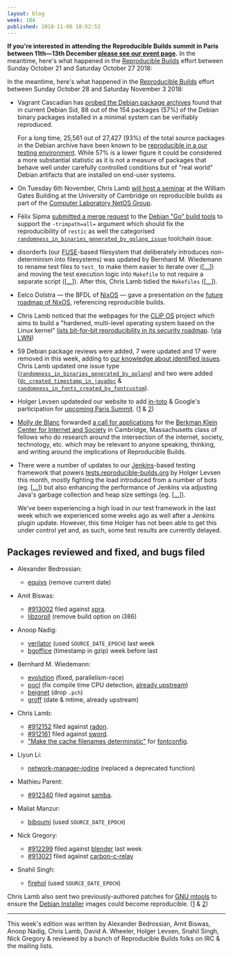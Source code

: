 ```yaml
---
layout: blog
week: 184
published: 2018-11-06 18:52:52
---
```


**If you're interested in attending the Reproducible Builds summit in Paris between 11th—13th December [please see our event page](https://reproducible-builds.org/events/paris2018/).** In the meantime, here's what happened in the [Reproducible Builds](https://reproducible-builds.org) effort between Sunday October 21 and Saturday October 27 2018:

In the meantime, here's what happened in the [Reproducible Builds](https://reproducible-builds.org) effort between Sunday October 28 and Saturday November 3 2018:

* Vagrant Cascadian has [probed the Debian package archives](https://lists.reproducible-builds.org/pipermail/rb-general/2018-October/001239.html) found that in current Debian Sid, 88 out of the 154 packages (57%) of the Debian binary packages installed in a minimal system can be verifiably reproduced.

  For a long time, 25,561 out of 27,427 (93%) of the total source packages in the Debian archive have been known to be [reproducible in a our testing environment](https://tests.reproducible-builds.org/debian/buster/index_suite_amd64_stats.html). While 57% is a lower figure it could be considered a more substantial statistic as it is not a measure of packages that behave well under carefully controlled conditions but of "real world" Debian artifacts that are installed on end-user systems.

* On Tuesday 6th November, Chris Lamb [will host a seminar](http://talks.cam.ac.uk/talk/index/114232) at the William Gates Building at the University of Cambridge on reproducible builds as part of the [Computer Laboratory NetOS Group](https://www.cl.cam.ac.uk/research/srg/netos/).

* Félix Sipma [submitted a merge request](https://salsa.debian.org/go-team/packages/dh-golang/merge_requests/6) to the [Debian "Go" build tools](https://salsa.debian.org/go-team/packages/dh-golang) to support the `-trimpath=all=` argument which should fix the reproducibility of `restic` as well the categorised [`randomness_in_binaries_generated_by_golang_issue`](https://tests.reproducible-builds.org/debian/issues/unstable/randomness_in_binaries_generated_by_golang_issue.html) toolchain issue.

* disorderfs (our [FUSE](https://github.com/libfuse/libfuse)-based filesystem that deliberately introduces non-determinism into filesystems) was updated by Bernhard M. Wiedemann to rename test files to `test_` to make them easier to iterate over ([[...](https://salsa.debian.org/reproducible-builds/disorderfs/commit/cde568c)]) and moving the test execution logic into `Makefile` to not require a separate script ([[...](https://salsa.debian.org/reproducible-builds/disorderfs/commit/f587ed1)]). After this, Chris Lamb tidied the `Makefiles` ([[...](https://salsa.debian.org/reproducible-builds/disorderfs/commit/0232051)]).

* Eelco Dolstra — the BFDL of [NixOS](https://nixos.org/) — gave a presentation on the [future roadmap of NixOS](https://www.youtube.com/watch?v=8M6yvJC00J4), referencing reproducible builds.

* Chris Lamb noticed that the webpages for the [CLIP OS](https://clip-os.org/) project which aims to build a "hardened, multi-level operating system based on the Linux kernel" [lists bit-for-bit reproducibility in its security roadmap](https://docs.clip-os.org/clipos/security.html#bit-exact-reproducible-builds). ([via LWN](https://lwn.net/SubscriberLink/768819/63f750a55b508108/))

* 59 Debian package reviews were added, 7 were updated and 17 were removed in this week, adding to [our knowledge about identified issues](https://tests.reproducible-builds.org/debian/index_issues.html). Chris Lamb updated one issue type ([`randomness_in_binaries_generated_by_golang`](https://salsa.debian.org/reproducible-builds/reproducible-notes/commit/16748a15)) and two were added ([`dc_created_timestamp_in_javadoc`](https://salsa.debian.org/reproducible-builds/reproducible-notes/commit/4e0e4a81) & [`randomness_in_fonts_created_by_fontcustom`](https://salsa.debian.org/reproducible-builds/reproducible-notes/commit/f9c5dc1d)).

* Holger Levsen updateded our website to add [in-toto](https://in-toto.github.io/) & Google's participation for [upcoming Paris Summit](https://reproducible-builds.org/events/paris2018/). ([1](https://salsa.debian.org/reproducible-builds/reproducible-website/commit/9f40e5c) & [2](https://salsa.debian.org/reproducible-builds/reproducible-website/commit/a97c843))

* [Molly de Blanc](http://deblanc.net/) forwarded [a call for applications](https://lists.reproducible-builds.org/pipermail/rb-general/2018-November/001247.html) for the [Berkman Klein Center for Internet and Society](https://cyber.harvard.edu/) in Cambridge, Massachusetts class of fellows who do research around the intersection of the internet, society, technology, etc. which may be relevant to anyone speaking, thinking, and writing around the implications of Reproducible Builds.

* There were a number of updates to our [Jenkins](https://jenkins.io/)-based testing framework that powers [tests.reproducible-builds.org](tests.reproducible-builds.org) by Holger Levsen this month, mostly fighting the load introduced from a number of bots (eg. [[...](https://salsa.debian.org/qa/jenkins.debian.net/commit/d02a5512)]) but also enhancing the performance of Jenkins via adjusting Java's garbage collection and heap size settings (eg. [[...](https://salsa.debian.org/qa/jenkins.debian.net/commit/9a1f15b3)]).

  We've been experiencing a high load in our test framework in the last week which we experienced some weeks ago as well after a Jenkins plugin update. However, this time Holger has not been able to get this under control yet and, as such, some test results are currently delayed.


Packages reviewed and fixed, and bugs filed
-------------------------------------------

* Alexander Bedrossian:
    * [equivs](https://salsa.debian.org/perl-team/modules/packages/equivs/merge_requests/3) (remove current date)

* Amit Biswas:
    * [#913002](https://bugs.debian.org/913002) filed against [xpra](https://tracker.debian.org/pkg/xpra).
    * [libzorpll](https://github.com/Balasys/libzorpll/pull/1) (remove build option on i386)

* Anoop Nadig:
    * [verilator](https://salsa.debian.org/electronics-team/verilator/merge_requests/1) (used `SOURCE_DATE_EPOCH`) last week
    * [bgoffice](https://salsa.debian.org/dmn/bgoffice/merge_requests/1) (timestamp in gzip) week before last

* Bernhard M. Wiedemann:
    * [evolution](https://gitlab.gnome.org/GNOME/evolution/issues/196) (fixed, parallelism-race)
    * [pocl](https://build.opensuse.org/request/show/645732) (fix compile time CPU detection, [already upstream](https://github.com/pocl/pocl/pull/667))
    * [beignet](https://build.opensuse.org/request/show/645792) (drop `.pch`)
    * [groff](https://build.opensuse.org/request/show/645935) (date & mtime, already upstream)

* Chris Lamb:
    * [#912152](https://bugs.debian.org/912152) filed against [radon](https://tracker.debian.org/pkg/radon).
    * [#912161](https://bugs.debian.org/912161) filed against [sword](https://tracker.debian.org/pkg/sword).
    * ["Make the cache filenames determinstic"](https://lists.freedesktop.org/archives/fontconfig/2018-October/006374.html) for [fontconfig](https://www.freedesktop.org/wiki/Software/fontconfig/).

* Liyun Li:
   * [network-manager-iodine](https://gitlab.gnome.org/GNOME/network-manager-iodine/merge_requests/1) (replaced a deprecated function)

* Mathieu Parent:
    * [#912340](https://bugs.debian.org/912340) filed against [samba](https://tracker.debian.org/pkg/samba).

* Maliat Manzur:
    * [biboumi](https://salsa.debian.org/pkg-voip-team/biboumi/merge_requests/1) (used `SOURCE_DATE_EPOCH`)

* Nick Gregory:
    * [#912299](https://bugs.debian.org/cgi-bin/bugreport.cgi?bug=912299) filed against [blender](https://tracker.debian.org/pkg/blender) last week
    * [#913021](https://bugs.debian.org/cgi-bin/bugreport.cgi?bug=913021) filed against [carbon-c-relay](https://tracker.debian.org/pkg/carbon-c-relay)

* Snahil Singh:
    * [firehol](https://salsa.debian.org/debian/firehol/merge_requests/1) (used `SOURCE_DATE_EPOCH`)

Chris Lamb also sent two previously-authored patches for [GNU mtools](https://www.gnu.org/software/mtools/) to ensure the [Debian Installer](https://www.debian.org/devel/debian-installer/) images could become reproducible. ([1](http://lists.gnu.org/archive/html/info-mtools/2018-10/msg00003.html) & [2](http://lists.gnu.org/archive/html/info-mtools/2018-10/msg00004.html))


---

This week's edition was written by Alexander Bedrossian, Amit Biswas, Anoop Nadig, Chris Lamb, David A. Wheeler, Holger Levsen, Snahil Singh, Nick Gregory & reviewed by a bunch of Reproducible Builds folks on IRC & the mailing lists.
